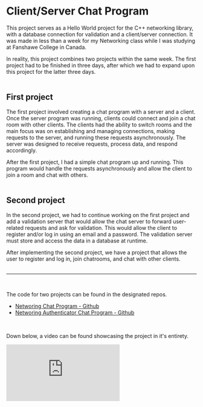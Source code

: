 # Client/Server Chat Program
This project serves as a Hello World project for the C++ networking library, with a database connection for validation and a client/server connection. It was made in less than a week for my Networking class while I was studying at Fanshawe College in Canada.

In reality, this project combines two projects within the same week. The first project had to be finished in three days, after which we had to expand upon this project for the latter three days.
<br><br>

## First project
The first project involved creating a chat program with a server and a client. Once the server program was running, clients could connect and join a chat room with other clients. The clients had the ability to switch rooms and the main focus was on establishing and managing connections, making requests to the server, and running these requests asynchronously. The server was designed to receive requests, process data, and respond accordingly. 

After the first project, I had a simple chat program up and running. This program would handle the requests asynchronously and allow the client to join a room and chat with others.
<br><br>

## Second project
In the second project, we had to continue working on the first project and add a validation server that would allow the chat server to forward user-related requests and ask for validation. This would allow the client to register and/or log in using an email and a password. The validation server must store and access the data in a database at runtime. 

After implementing the second project, we have a project that allows the user to register and log in, join chatrooms, and chat with other clients.
<br><br>
<hr><br>

The code for two projects can be found in the designated repos.
- [Networing Chat Program - Github](https://github.com/TJJonker/Networking_Chat_Program)
- [Networing Authenticator Chat Program - Github](https://github.com/TJJonker/Networking_Authenticator)
<br>

Down below, a video can be found showcasing the project in it's entirety.  

<div class="video-container">
  <iframe src="https://www.youtube.com/embed/Sc85roKNlDI" frameborder="0" allowfullscreen></iframe>
</div>